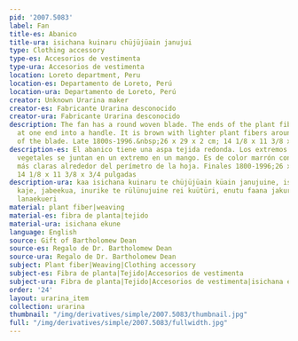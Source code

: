 ```yaml
---
pid: '2007.5083'
label: Fan
title-es: Abanico
title-ura: isichana kuinaru chüjüjüain janujui
type: Clothing accessory
type-es: Accesorios de vestimenta
type-ura: Accesorios de vestimenta
location: Loreto department, Peru
location-es: Departamento de Loreto, Perú
location-ura: Departamento de Loreto, Perú
creator: Unknown Urarina maker
creator-es: Fabricante Urarina desconocido
creator-ura: Fabricante Urarina desconocido
description: The fan has a round woven blade. The ends of the plant fibers are gathered
  at one end into a handle. It is brown with lighter plant fibers around the perimeter
  of the blade. Late 1800s-1996.&nbsp;26 x 29 x 2 cm; 14 1/8 x 11 3/8 x 3/4 in
description-es: El abanico tiene una aspa tejida redonda. Los extremos de las fibras
  vegetales se juntan en un extremo en un mango. Es de color marrón con fibras vegetales
  más claras alrededor del perímetro de la hoja. Finales 1800-1996;26 x 29 x 2 cm;
  14 1/8 x 11 3/8 x 3/4 pulgadas
description-ura: kaa isichana kuinaru te chüjüjüain küain janujuine, isichana ekune
  kaje, jabeekua, inurike te rülünujuine rei kuütüri, enutu faana jakuranuiniaa jaünte
  lanaekueri
material: plant fiber|weaving
material-es: fibra de planta|tejido
material-ura: isichana ekune
language: English
source: Gift of Bartholomew Dean
source-es: Regalo de Dr. Bartholomew Dean
source-ura: Regalo de Dr. Bartholomew Dean
subject: Plant fiber|Weaving|Clothing accessory
subject-es: Fibra de planta|Tejido|Accesorios de vestimenta
subject-ura: Fibra de planta|Tejido|Accesorios de vestimenta|isichana ekune
order: '24'
layout: urarina_item
collection: urarina
thumbnail: "/img/derivatives/simple/2007.5083/thumbnail.jpg"
full: "/img/derivatives/simple/2007.5083/fullwidth.jpg"
---
```

